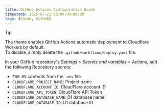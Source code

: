 ```yaml
---
title: GitHub Actions Configuration Guide
timestamp: 2025-07-21 00:00:00+00:00
tags: [Guide, GitHub]
---
```


> [!TIP]
> The theme enables GitHub Actions automatic deployment to Cloudflare Workers by default.\
> To disable, simply delete the `.github/workflows/deploy.yaml` file.

In your GitHub repository's *Settings > Secrets and variables > Actions*, add the following Repository secrets:

- `ENV`: All contents from the `.env` file
- `CLOUDFLARE_PROJECT_NAME`: Project name
- `CLOUDFLARE_ACCOUNT_ID`: CloudFlare account ID
- `CLOUDFLARE_API_TOKEN`: CloudFlare API Token
- `CLOUDFLARE_DATABASE_NAME`: D1 database name
- `CLOUDFLARE_DATABASE_ID`: D1 database ID

